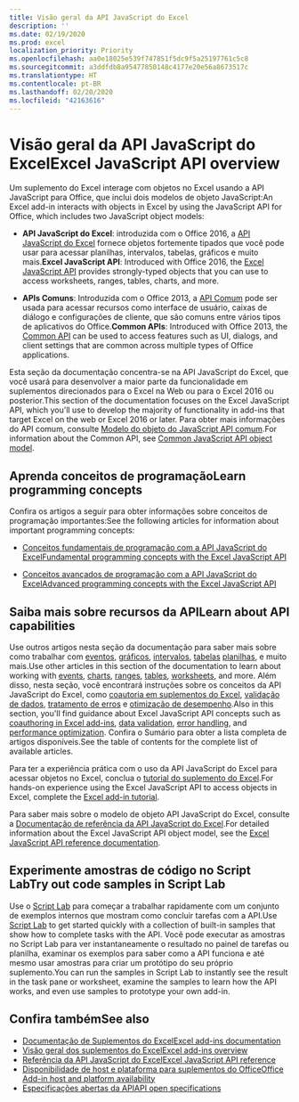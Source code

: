 ```yaml
---
title: Visão geral da API JavaScript do Excel
description: ''
ms.date: 02/19/2020
ms.prod: excel
localization_priority: Priority
ms.openlocfilehash: aa0e18025e539f747851f5dc9f5a25197761c5c8
ms.sourcegitcommit: a3ddfdb8a95477850148c4177e20e56a8673517c
ms.translationtype: HT
ms.contentlocale: pt-BR
ms.lasthandoff: 02/20/2020
ms.locfileid: "42163616"
---
```

# <a name="excel-javascript-api-overview"></a><span data-ttu-id="693e4-102">Visão geral da API JavaScript do Excel</span><span class="sxs-lookup"><span data-stu-id="693e4-102">Excel JavaScript API overview</span></span>

<span data-ttu-id="693e4-103">Um suplemento do Excel interage com objetos no Excel usando a API JavaScript para Office, que inclui dois modelos de objeto JavaScript:</span><span class="sxs-lookup"><span data-stu-id="693e4-103">An Excel add-in interacts with objects in Excel by using the JavaScript API for Office, which includes two JavaScript object models:</span></span>

* <span data-ttu-id="693e4-104">**API JavaScript do Excel**: introduzida com o Office 2016, a [API JavaScript do Excel](/javascript/api/excel) fornece objetos fortemente tipados que você pode usar para acessar planilhas, intervalos, tabelas, gráficos e muito mais.</span><span class="sxs-lookup"><span data-stu-id="693e4-104">**Excel JavaScript API**: Introduced with Office 2016, the [Excel JavaScript API](/javascript/api/excel) provides strongly-typed objects that you can use to access worksheets, ranges, tables, charts, and more.</span></span> 

* <span data-ttu-id="693e4-105">**APIs Comuns**: Introduzida com o Office 2013, a [API Comum](/javascript/api/office) pode ser usada para acessar recursos como interface de usuário, caixas de diálogo e configurações de cliente, que são comuns entre vários tipos de aplicativos do Office.</span><span class="sxs-lookup"><span data-stu-id="693e4-105">**Common APIs**: Introduced with Office 2013, the [Common API](/javascript/api/office) can be used to access features such as UI, dialogs, and client settings that are common across multiple types of Office applications.</span></span>

<span data-ttu-id="693e4-106">Esta seção da documentação concentra-se na API JavaScript do Excel, que você usará para desenvolver a maior parte da funcionalidade em suplementos direcionados para o Excel na Web ou para o Excel 2016 ou posterior.</span><span class="sxs-lookup"><span data-stu-id="693e4-106">This section of the documentation focuses on the Excel JavaScript API, which you'll use to develop the majority of functionality in add-ins that target Excel on the web or Excel 2016 or later.</span></span> <span data-ttu-id="693e4-107">Para obter mais informações do API comum, consulte [Modelo do objeto do JavaScript API comum](../../develop/office-javascript-api-object-model.md).</span><span class="sxs-lookup"><span data-stu-id="693e4-107">For information about the Common API, see [Common JavaScript API object model](../../develop/office-javascript-api-object-model.md).</span></span> 

## <a name="learn-programming-concepts"></a><span data-ttu-id="693e4-108">Aprenda conceitos de programação</span><span class="sxs-lookup"><span data-stu-id="693e4-108">Learn programming concepts</span></span>

<span data-ttu-id="693e4-109">Confira os artigos a seguir para obter informações sobre conceitos de programação importantes:</span><span class="sxs-lookup"><span data-stu-id="693e4-109">See the following articles for information about important programming concepts:</span></span>
 
- [<span data-ttu-id="693e4-110">Conceitos fundamentais de programação com a API JavaScript do Excel</span><span class="sxs-lookup"><span data-stu-id="693e4-110">Fundamental programming concepts with the Excel JavaScript API</span></span>](../../excel/excel-add-ins-core-concepts.md)

- [<span data-ttu-id="693e4-111">Conceitos avançados de programação com a API JavaScript do Excel</span><span class="sxs-lookup"><span data-stu-id="693e4-111">Advanced programming concepts with the Excel JavaScript API</span></span>](../../excel/excel-add-ins-advanced-concepts.md)

## <a name="learn-about-api-capabilities"></a><span data-ttu-id="693e4-112">Saiba mais sobre recursos da API</span><span class="sxs-lookup"><span data-stu-id="693e4-112">Learn about API capabilities</span></span>

<span data-ttu-id="693e4-113">Use outros artigos nesta seção da documentação para saber mais sobre como trabalhar com [eventos](../../excel/excel-add-ins-events.md), [gráficos](../../excel/excel-add-ins-charts.md), [intervalos](../../excel/excel-add-ins-ranges.md), [tabelas](../../excel/excel-add-ins-tables.md) [planilhas](../../excel/excel-add-ins-worksheets.md), e muito mais.</span><span class="sxs-lookup"><span data-stu-id="693e4-113">Use other articles in this section of the documentation to learn about working with [events](../../excel/excel-add-ins-events.md), [charts](../../excel/excel-add-ins-charts.md), [ranges](../../excel/excel-add-ins-ranges.md), [tables](../../excel/excel-add-ins-tables.md), [worksheets](../../excel/excel-add-ins-worksheets.md), and more.</span></span> <span data-ttu-id="693e4-114">Além disso, nesta seção, você encontrará instruções sobre os conceitos da API JavaScript do Excel, como [coautoria em suplementos do Excel](../../excel/co-authoring-in-excel-add-ins.md), [validação de dados](../../excel/excel-add-ins-data-validation.md), [tratamento de erros](../../excel/excel-add-ins-error-handling.md) e [otimização de desempenho](../../excel/performance.md).</span><span class="sxs-lookup"><span data-stu-id="693e4-114">Also in this section, you'll find guidance about Excel JavaScript API concepts such as [coauthoring in Excel add-ins](../../excel/co-authoring-in-excel-add-ins.md), [data validation](../../excel/excel-add-ins-data-validation.md), [error handling](../../excel/excel-add-ins-error-handling.md), and [performance optimization](../../excel/performance.md).</span></span> <span data-ttu-id="693e4-115">Confira o Sumário para obter a lista completa de artigos disponíveis.</span><span class="sxs-lookup"><span data-stu-id="693e4-115">See the table of contents for the complete list of available articles.</span></span>

<span data-ttu-id="693e4-116">Para ter a experiência prática com o uso da API JavaScript do Excel para acessar objetos no Excel, conclua o [tutorial do suplemento do Excel](../../tutorials/excel-tutorial.md).</span><span class="sxs-lookup"><span data-stu-id="693e4-116">For hands-on experience using the Excel JavaScript API to access objects in Excel, complete the [Excel add-in tutorial](../../tutorials/excel-tutorial.md).</span></span> 

<span data-ttu-id="693e4-117">Para saber mais sobre o modelo de objeto API JavaScript do Excel, consulte a [Documentação de referência da API JavaScript do Excel](/javascript/api/excel).</span><span class="sxs-lookup"><span data-stu-id="693e4-117">For detailed information about the Excel JavaScript API object model, see the [Excel JavaScript API reference documentation](/javascript/api/excel).</span></span>

## <a name="try-out-code-samples-in-script-lab"></a><span data-ttu-id="693e4-118">Experimente amostras de código no Script Lab</span><span class="sxs-lookup"><span data-stu-id="693e4-118">Try out code samples in Script Lab</span></span>

<span data-ttu-id="693e4-119">Use o [Script Lab](../../overview/explore-with-script-lab.md) para começar a trabalhar rapidamente com um conjunto de exemplos internos que mostram como concluir tarefas com a API.</span><span class="sxs-lookup"><span data-stu-id="693e4-119">Use [Script Lab](../../overview/explore-with-script-lab.md) to get started quickly with a collection of built-in samples that show how to complete tasks with the API.</span></span> <span data-ttu-id="693e4-120">Você pode executar as amostras no Script Lab para ver instantaneamente o resultado no painel de tarefas ou planilha, examinar os exemplos para saber como a API funciona e até mesmo usar amostras para criar um protótipo do seu próprio suplemento.</span><span class="sxs-lookup"><span data-stu-id="693e4-120">You can run the samples in Script Lab to instantly see the result in the task pane or worksheet, examine the samples to learn how the API works, and even use samples to prototype your own add-in.</span></span>

## <a name="see-also"></a><span data-ttu-id="693e4-121">Confira também</span><span class="sxs-lookup"><span data-stu-id="693e4-121">See also</span></span>

- [<span data-ttu-id="693e4-122">Documentação de Suplementos do Excel</span><span class="sxs-lookup"><span data-stu-id="693e4-122">Excel add-ins documentation</span></span>](../../excel/index.md)
- [<span data-ttu-id="693e4-123">Visão geral dos suplementos do Excel</span><span class="sxs-lookup"><span data-stu-id="693e4-123">Excel add-ins overview</span></span>](../../excel/excel-add-ins-overview.md)
- [<span data-ttu-id="693e4-124">Referência da API JavaScript do Excel</span><span class="sxs-lookup"><span data-stu-id="693e4-124">Excel JavaScript API reference</span></span>](/javascript/api/excel)
- [<span data-ttu-id="693e4-125">Disponibilidade de host e plataforma para suplementos do Office</span><span class="sxs-lookup"><span data-stu-id="693e4-125">Office Add-in host and platform availability</span></span>](../../overview/office-add-in-availability.md)
- [<span data-ttu-id="693e4-126">Especificações abertas da API</span><span class="sxs-lookup"><span data-stu-id="693e4-126">API open specifications</span></span>](../openspec/openspec.md)
